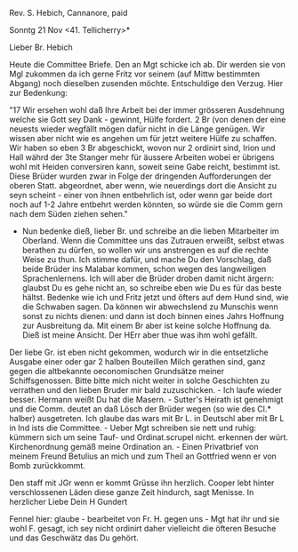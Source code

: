 Rev. S. Hebich, Cannanore, paid

 Sonntg 21 Nov <41. Tellicherry>*

Lieber Br. Hebich

Heute die Committee Briefe. Den an Mgt schicke ich ab. Dir werden sie von Mgl zukommen da ich gerne Fritz vor seinem (auf Mittw bestimmten Abgang) noch dieselben zusenden möchte. Entschuldige den Verzug. Hier zur Bedenkung:

"17 Wir ersehen wohl daß Ihre Arbeit bei der immer grösseren Ausdehnung welche sie Gott sey Dank - gewinnt, Hülfe fordert. 2 Br (von denen der eine neuests wieder wegfällt mögen dafür nicht in die Länge genügen. Wir wissen aber nicht wie es angehen um für jetzt weitere Hülfe zu schaffen. Wir haben so eben 3 Br abgeschickt, wovon nur 2 ordinirt sind, Irion und Hall währd der 3te Stanger mehr für äussere Arbeiten wobei er übrigens wohl mit Heiden conversiren kann, soweit seine Gabe reicht, bestimmt ist. Diese Brüder wurden zwar in Folge der dringenden Aufforderungen der oberen Statt. abgeordnet, aber wenn, wie neuerdings dort die Ansicht zu seyn scheint - einer von ihnen entbehrlich ist, oder wenn gar beide dort noch auf 1-2 Jahre entbehrt werden könnten, so würde sie die Comm gern nach dem Süden ziehen sehen." 
- Nun bedenke dieß, lieber Br. und schreibe an die lieben Mitarbeiter im Oberland. Wenn die Committee uns das Zutrauen erweißt, selbst etwas berathen zu dürfen, so wollen wir uns anstrengen es auf die rechte Weise zu thun. Ich stimme dafür, und mache Du den Vorschlag, daß beide Brüder ins Malabar kommen, schon wegen des langweiligen Sprachenlernens. Ich will aber die Brüder droben damit nicht ärgern: glaubst Du es gehe nicht an, so schreibe eben wie Du es für das beste hältst. Bedenke wie ich und Fritz jetzt und öfters auf dem Hund sind, wie die Schwaben sagen. Da können wir abwechslend zu Munschis wenn sonst zu nichts dienen: und dann ist doch binnen eines Jahrs Hoffnung zur Ausbreitung da. Mit einem Br aber ist keine solche Hoffnung da. Dieß ist meine Ansicht. Der HErr aber thue was ihm wohl gefällt.

Der liebe Gr. ist eben nicht gekommen, wodurch wir in die entsetzliche Ausgabe einer oder gar 2 halben Bouteillen Milch gerathen sind, ganz gegen die altbekannte oeconomischen Grundsätze meiner Schiffsgenossen. Bitte bitte mich nicht weiter in solche Geschichten zu verrathen und den lieben Bruder mir bald zuzuschicken. - Ich laufe wieder besser. Hermann weißt Du hat die Masern. - Sutter's Heirath ist genehmigt und die Comm. deutet an daß Lösch der Brüder wegen (so wie des Cl.* halber) ausgetreten. Ich glaube das wars mit Br L. in Deutschl aber mit Br L in Ind ists die Committee. - Ueber Mgt schreiben sie nett und ruhig: kümmern sich um seine Tauf- und Ordinat.scrupel nicht. erkennen der würt. Kirchenordnung gemäß meine Ordination an. - Einen Privatbrief von meinem Freund Betulius an mich und zum Theil an Gottfried wenn er von Bomb zurückkommt.

Den staff mit JGr wenn er kommt Grüsse ihn herzlich. Cooper lebt hinter verschlossenen Läden diese ganze Zeit hindurch, sagt Menisse.  In herzlicher Liebe
 Dein H Gundert

Fennel hier: glaube - bearbeitet von Fr. H. gegen uns - Mgt hat ihr und sie wohl F. gesagt, ich sey nicht ordinirt daher vielleicht die öfteren Besuche und das Geschwätz das Du gehört.

